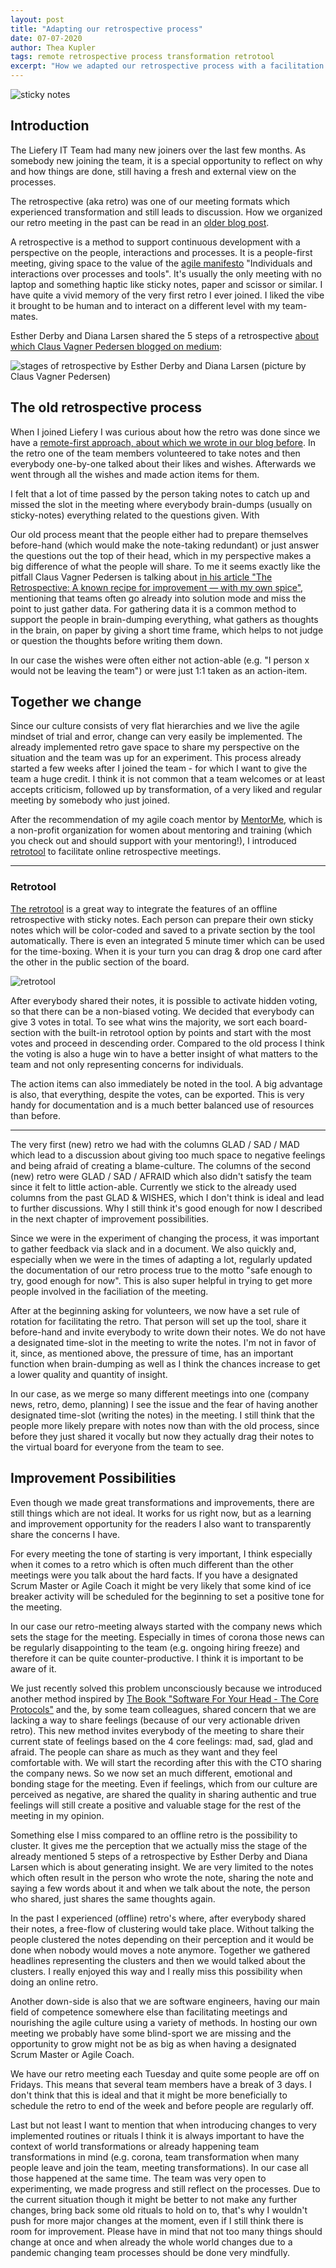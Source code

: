 ```yaml
---
layout: post
title: "Adapting our retrospective process"
date: 07-07-2020
author: Thea Kupler
tags: remote retrospective process transformation retrotool
excerpt: "How we adapted our retrospective process with a facilitation tool and how we reflect on it."
---
```

![sticky notes](/images/posts/remote-sticky-joy/sticky_note_therapy.jpg)

## Introduction

The Liefery IT Team had many new joiners over the last few months. As somebody new joining the team, it is a special opportunity to reflect on why and how things are done, still having a fresh and external view on the processes. 

The retrospective (aka retro) was one of our meeting formats which experienced transformation and still leads to discussion.
How we organized our retro meeting in the past can be read in an [older blog post](https://engineering.liefery.com/2019/05/08/the-only-constant-is-change-scaling-our-processes-with-weekly-retrospectives.html).

A retrospective is a method to support continuous development with a perspective on the people, interactions and processes.
It is a people-first meeting, giving space to the value of the [agile manifesto](https://agilemanifesto.org/) "Individuals and interactions over processes and tools". It's usually the only meeting with no laptop and something haptic like sticky notes, paper and scissor or similar.
I have quite a vivid memory of the very first retro I ever joined.
I liked the vibe it brought to be human and to interact on a different level with my team-mates.

Esther Derby and Diana Larsen shared the 5 steps of a retrospective [about which Claus Vagner Pedersen blogged on medium](https://medium.com/path-pattern/the-retrospective-a-known-recipe-for-improvement-with-my-own-spice-da534c6628cc):

![stages of retrospective by Esther Derby and Diana Larsen (picture by Claus Vagner Pedersen)](/images/posts/remote-sticky-joy/retrospective-steps.png)

## The old retrospective process

When I joined Liefery I was curious about how the retro was done since we have a [remote-first approach, about which we wrote in our blog before](/2018/11/29/our-road-from-remote-friendly-to-remote-first.html).
In the retro one of the team members volunteered to take notes and then everybody one-by-one talked about their likes and wishes.
Afterwards we went through all the wishes and made action items for them.

I felt that a lot of time passed by the person taking notes to catch up and missed the slot in the meeting where everybody brain-dumps (usually on sticky-notes) everything related to the questions given. With 

Our old process meant that the people either had to prepare themselves before-hand (which would make the note-taking redundant) or just answer the questions out the top of their head, which in my perspective makes a big difference of what the people will share.
To me it seems exactly like the pitfall Claus Vagner Pedersen is talking about [in his article "The Retrospective: A known recipe for improvement — with my own spice"](https://medium.com/path-pattern/the-retrospective-a-known-recipe-for-improvement-with-my-own-spice-da534c6628cc), mentioning that teams often go already into solution mode and miss the point to just gather data.
For gathering data it is a common method to support the people in brain-dumping everything, what gathers as thoughts in the brain, on paper by giving a short time frame, which helps to not judge or question the thoughts before writing them down.

In our case the wishes were often either not action-able (e.g. "I person x would not be leaving the team") or were just 1:1 taken as an action-item.

## Together we change

Since our culture consists of very flat hierarchies and we live the agile mindset of trial and error, change can very easily be implemented. The already implemented retro gave space to share my perspective on the situation and the team was up for an experiment. This process already started a few weeks after I joined the team - for which I want to give the team a huge credit. I think it is not common that a team welcomes or at least accepts criticism, followed up by transformation, of a very liked and regular meeting by somebody who just joined.

After the recommendation of my agile coach mentor by [MentorMe](https://mentorme-ngo.org/), which is a non-profit organization for women about mentoring and training (which you check out and should support with your mentoring!), I introduced [retrotool](https://retrotool.io/) to facilitate online retrospective meetings.

___

### Retrotool

[The retrotool](https://retrotool.io/) is a great way to integrate the features of an offline retrospective with sticky notes.
Each person can prepare their own sticky notes which will be color-coded and saved to a private section by the tool automatically. There is even an integrated 5 minute timer which can be used for the time-boxing. When it is your turn you can drag & drop one card after the other in the public section of the board.

![retrotool](/images/posts/remote-sticky-joy/retrotool-private-sections.png)

After everybody shared their notes, it is possible to activate hidden voting, so that there can be a non-biased voting. We decided that everybody can give 3 votes in total. To see what wins the majority, we sort each board-section with the built-in retrotool option by points and start with the most votes and proceed in descending order. Compared to the old process I think the voting is also a huge win to have a better insight of what matters to the team and not only representing concerns for individuals.

The action items can also immediately be noted in the tool. A big advantage is also, that everything, despite the votes, can be exported. This is very handy for documentation and is a much better balanced use of resources than before.
___

The very first (new) retro we had with the columns GLAD / SAD / MAD which lead to a discussion about giving too much space to negative feelings and being afraid of creating a blame-culture. The columns of the second (new) retro were GLAD / SAD / AFRAID which also didn't satisfy the team since it felt to little action-able. Currently we stick to the already used columns from the past GLAD & WISHES, which I don't think is ideal and lead to further discussions. Why I still think it's good enough for now I described in the next chapter of improvement possibilities.

Since we were in the experiment of changing the process, it was important to gather feedback via slack and in a document.
We also quickly and, especially when we were in the times of adapting a lot, regularly updated the documentation of our retro process true to the motto "safe enough to try, good enough for now". 
This is also super helpful in trying to get more people involved in the faciliation of the meeting.

After at the beginning asking for volunteers, we now have a set rule of rotation for facilitating the retro.
That person will set up the tool, share it before-hand and invite everybody to write down their notes.
We do not have a designated time-slot in the meeting to write the notes.
I'm not in favor of it, since, as mentioned above, the pressure of time, has an important function when brain-dumping as well as I think the chances increase to get a lower quality and quantity of insight.

In our case, as we merge so many different meetings into one (company news, retro, demo, planning) I see the issue and the fear of having another designated time-slot (writing the notes) in the meeting.
I still think that the people more likely prepare with notes now than with the old process, since before they just shared it vocally but now they actually drag their notes to the virtual board for everyone from the team to see.

## Improvement Possibilities

Even though we made great transformations and improvements, there are still things which are not ideal.
It works for us right now, but as a learning and improvement opportunity for the readers I also want to transparently share the concerns I have.

For every meeting the tone of starting is very important, I think especially when it comes to a retro which is often much different than the other meetings were you talk about the hard facts.
If you have a designated Scrum Master or Agile Coach it might be very likely that some kind of ice breaker activity will be scheduled for the beginning to set a positive tone for the meeting.

In our case our retro-meeting always started with the company news which sets the stage for the meeting.
Especially in times of corona those news can be regularly disappointing to the team (e.g. ongoing hiring freeze) and therefore it can be quite counter-productive.
I think it is important to be aware of it.

We just recently solved this problem unconsciously because we introduced another method inspired by [The Book "Software For Your Head - The Core Protocols"](https://liveingreatness.com/wp-content/themes/liveingreatness/library/files/Software-For-Your-Head-book-v1.0.pdf) and the, by some team colleagues, shared concern that we are lacking a way to share feelings (because of our very actionable driven retro).
This new method invites everybody of the meeting to share their current state of feelings based on the 4 core feelings: mad, sad, glad and afraid.
The people can share as much as they want and they feel comfortable with.
We will start the recording after this with the CTO sharing the company news.
So we now set an much different, emotional and bonding stage for the meeting.
Even if feelings, which from our culture are perceived as negative, are shared the quality in sharing authentic and true feelings will still create a positive and valuable stage for the rest of the meeting in my opinion.

Something else I miss compared to an offline retro is the possibility to cluster.
It gives me the perception that we actually miss the stage of the already mentioned 5 steps of a retrospective by Esther Derby and Diana Larsen which is about generating insight.
We are very limited to the notes which often result in the person who wrote the note, sharing the note and saying a few words about it and when we talk about the note, the person who shared, just shares the same thoughts again.

In the past I experienced (offline) retro's where, after everybody shared their notes, a free-flow of clustering would take place.
Without talking the people clustered the notes depending on their perception and it would be done when nobody would moves a note anymore.
Together we gathered headlines representing the clusters and then we would talked about the clusters.
I really enjoyed this way and I really miss this possibility when doing an online retro.

Another down-side is also that we are software engineers, having our main field of competence somewhere else than facilitating meetings and nourishing the agile culture using a variety of methods.
In hosting our own meeting we probably have some blind-sport we are missing and the opportunity to grow might not be as big as when having a designated Scrum Master or Agile Coach.

We have our retro meeting each Tuesday and quite some people are off on Fridays.
This means that several team members have a break of 3 days.
I don't think that this is ideal and that it might be more beneficially to schedule the retro to end of the week and before people are regularly off.

Last but not least I want to mention that when introducing changes to very implemented routines or rituals I think it is always important to have the context of world transformations or already happening team transformations in mind (e.g. corona, team transformation when many people leave and join the team, meeting transformations).
In our case all those happened at the same time.
The team was very open to experimenting, we made progress and still reflect on the processes.
Due to the current situation though it might be better to not make any further changes, bring back some old rituals to hold on to, that's
why I wouldn't push for more major changes at the moment, even if I still think there is room for improvement.
Please have in mind that not too many things should change at once and when already the whole world changes due to a pandemic changing team processes should be done very mindfully.
